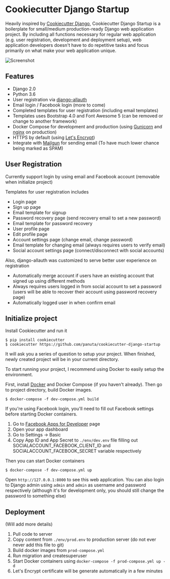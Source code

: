 # Cookiecutter Django Startup

Heavily inspired by [Cookiecutter Django](https://github.com/pydanny/cookiecutter-django), Cookiecutter Django Startup is a boilerplate for small/medium production-ready Django web application project. By including all functions necessary for regular web application (e.g. user registration, development and deployment setup), web application developers doesn't have to do repetitive tasks and focus primarily on what make your web application unique.

![Screenshot](https://github.com/panuta/cookiecutter-django-startup/blob/master/docs/images/screenshot.png?raw=true)

## Features
* Django 2.0
* Python 3.6
* User registration via [django-allauth](https://github.com/pennersr/django-allauth)
* Email login / Facebook login (more to come)
* Completed templates for user registration (including email templates)
* Templates uses Bootstrap 4.0 and Font Awesome 5 (can be removed or change to another framework)
* Docker Compose for development and production (using [Gunicorn](http://gunicorn.org/) and [nginx](https://nginx.org/en/) on production)
* HTTPS by default (using [Let's Encrypt](https://letsencrypt.org))
* Integrate with [Mailgun](https://www.mailgun.com/) for sending email (To have much lower chance being marked as SPAM)
 
## User Registration

Currently support login by using email and Facebook account (removable when initialize project)  

Templates for user registration includes

* Login page
* Sign up page
* Email template for signup
* Password recovery page (send recovery email to set a new password)
* Email template for password recovery
* User profile page
* Edit profile page
* Account settings page (change email, change password)
* Email template for changing email (always requires users to verify email)
* Social account settings page (connect/disconnect with social accounts)

Also, django-allauth was customized to serve better user experience on registration
 
* Automatically merge account if users have an existing account that signed up using different methods
* Always requires users logged in from social account to set a password (users will be able to recover their account using password recovery page)
* Automatically logged user in when confirm email

## Initialize project

Install Cookiecutter and run it

    $ pip install cookiecutter
    $ cookiecutter https://github.com/panuta/cookiecutter-django-startup
    
It will ask you a series of question to setup your project. When finished, newly created project will be in your current directory.

To start running your project, I recommend using Docker to easily setup the environment.

First, install [Docker](https://www.docker.com/community-edition) and Docker Compose (if you haven't already). Then go to project directory, build Docker images.

    $ docker-compose -f dev-compose.yml build

If you're using Facebook login, you'll need to fill out Facebook settings before starting Docker containers.

1. Go to [Facebook Apps for Developer](https://developers.facebook.com/apps/) page
2. Open your app dashboard
3. Go to Settings -> Basic
4. Copy App ID and App Secret to `./env/dev.env` file filling out SOCIALACCOUNT_FACEBOOK_CLIENT_ID and SOCIALACCOUNT_FACEBOOK_SECRET variable respectively

Then you can start Docker containers

    $ docker-compose -f dev-compose.yml up

Open `http://127.0.0.1:8000` to see this web application. You can also login to Django admin using `admin` and `admin` as username and password respectively (although it's for development only, you should still change the password to something else)

## Deployment

(Will add more details)

1. Pull code to server
2. Copy content from `./env/prod.env` to production server (do not ever never add this file to git)
2. Build docker images from `prod-compose.yml`
3. Run migration and createsuperuser
4. Start Docker containers using `docker-compose -f prod-compose.yml up -d`
5. Let's Encrypt certificate will be generate automatically in a few minutes

